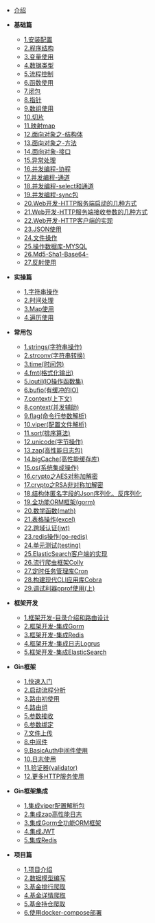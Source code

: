 - [介绍](README.md)

- **基础篇**
  - [1.安装配置](基础篇/1-安装配置.md)
  - [2.程序结构](基础篇/2-程序结构.md)
  - [3.变量使用](基础篇/3-变量使用.md)
  - [4.数据类型](基础篇/4-数据类型.md)
  - [5.流程控制](基础篇/5-流程控制.md)
  - [6.函数使用](基础篇/6-函数使用.md)
  - [7.闭包](基础篇/7-闭包.md)
  - [8.指针](基础篇/8-指针.md)
  - [9.数组使用](基础篇/9-数组使用.md)
  - [10.切片](基础篇/10-切片.md)
  - [11.映射map](基础篇/11-映射map.md)
  - [12.面向对象之-结构体](基础篇/12-面向对象之-结构体.md)
  - [13.面向对象之-方法](基础篇/13-面向对象之-方法.md)
  - [14.面向对象-接口](基础篇/14-面向对象-接口.md)
  - [15.异常处理](基础篇/15-异常处理.md)
  - [16.并发编程-协程](基础篇/16-并发编程-协程.md)
  - [17.并发编程-通道](基础篇/17-并发编程-通道.md)
  - [18.并发编程-select和通道](基础篇/18-并发编程-select和通道.md)
  - [19.并发编程-sync包](基础篇/19-并发编程-sync包.md)
  - [20.Web开发-HTTP服务端启动的几种方式](基础篇/20-Web开发-HTTP服务端启动的几种方式.md)
  - [21.Web开发-HTTP服务端接收参数的几种方式](基础篇/21-Web开发-HTTP服务端接收参数的几种方式.md)
  - [22.Web开发-HTTP客户端的实现](基础篇/22-Web开发-HTTP客户端的实现.md)
  - [23.JSON使用](基础篇/23-JSON使用.md)
  - [24.文件操作](基础篇/24-文件操作.md)
  - [25.操作数据库-MYSQL](基础篇/25-操作数据库-MYSQL.md)
  - [26.Md5-Sha1-Base64-](基础篇/26-Md5-Sha1-Base64-.md)
  - [27.反射使用](基础篇/27-反射使用.md)


- **实操篇**
  - [1.字符串操作](实操篇/1-字符串操作.md)
  - [2.时间处理](实操篇/2-时间处理.md)
  - [3.Map使用](实操篇/3-Map使用.md)
  - [4.遍历使用](实操篇/4-遍历使用.md)

- **常用包**
  - [1.strings(字符串操作)](标准包/1-strings(字符串操作).md)
  - [2.strconv(字符串转换)](标准包/2-strconv(字符串转换).md)
  - [3.time(时间包)](标准包/3-time(时间包).md)
  - [4.fmt(格式化输出)](标准包/4-fmt(格式化输出).md)
  - [5.ioutil(IO操作函数集)](标准包/5-ioutil(IO操作函数集).md)
  - [6.bufio(有缓冲的IO)](标准包/6-bufio(有缓冲的IO).md)
  - [7.context(上下文)](标准包/7-context(上下文).md)
  - [8.context(并发辅助)](标准包/8-sync.md)
  - [9.flag(命令行参数解析)](标准包/9-flag.md)
  - [10.viper(配置文件解析)](标准包/10-viper.md)
  - [11.sort(排序算法)](标准包/11-sort.md)
  - [12.unicode(字节操作)](标准包/12-unicode.md)
  - [13.zap(高性能日志包)](标准包/13-zap.md)
  - [14.bigCache(高性能缓存库)](标准包/14-bigCache.md)
  - [15.os(系统集成操作)](标准包/15-os.md)
  - [16.crypto之AES对称加解密](标准包/16-crypto-aes.md)
  - [17.crypto之RSA非对称加解密](标准包/17-crypto-rsa.md)
  - [18.结构体匿名字段的Json序列化、反序列化](标准包/18-encoding-json.md)
  - [19.全功能ORM框架(gorm)](标准包/19-gorm.md)
  - [20.数学函数(math)](标准包/20-math.md)
  - [21.表格操作(excel)](标准包/21-excel.md)
  - [22.跨域认证(jwt)](标准包/22-jwt-go.md)
  - [23.redis操作(go-redis)](标准包/23-go-redis.md)
  - [24.单元测试(testing)](标准包/24-testing.md)
  - [25.ElasticSearch客户端的实现](标准包/25-es.md)
  - [26.流行爬虫框架Colly](标准包/26-colly.md)
  - [27.定时任务管理库Cron](标准包/27-cron.md)
  - [28.构建现代CLI应用库Cobra](标准包/28-cobra.md)
  - [29.调试利器pprof使用(上)](标准包/29-pprof.md)

- **框架开发**
  - [1.框架开发-目录介绍和路由设计](框架开发/1-架开发-目录介绍和路由设计.md)
  - [2.框架开发-集成Gorm](框架开发/2-框架开发-集成Gorm.md)
  - [3.框架开发-集成Redis](框架开发/3-框架开发-集成Redis.md)
  - [4.框架开发-集成日志Logrus](框架开发/4-框架开发-集成日志Logrus.md)
  - [5.框架开发-集成ElasticSearch](框架开发/5-框架开发-集成ElasticSearch.md)

- **Gin框架**
  - [1.快速入门](Gin框架/01-快速入门.md)
  - [2.启动流程分析](Gin框架/02-启动流程分析.md)
  - [3.路由初使用](Gin框架/03-路由初使用.md)
  - [4.路由组](Gin框架/04-路由组.md)
  - [5.参数接收](Gin框架/05-参数接收.md)
  - [6.参数绑定](Gin框架/06-参数绑定.md)
  - [7.文件上传](Gin框架/07-文件上传.md)
  - [8.中间件](Gin框架/08-中间件.md)
  - [9.BasicAuth中间件使用](Gin框架/09-BasicAuth中间件使用.md)
  - [10.日志使用](Gin框架/10-日志使用(logrus+lumberjack).md)
  - [11.验证器(validator)](Gin框架/11-验证器(validator).md)
  - [12.更多HTTP服务使用](Gin框架/12-更多HTTP服务使用.md)

- **Gin框架集成**
  - [1.集成viper配置解析包](Gin框架/集成/01-viper.md)
  - [2.集成zap高性能日志](Gin框架/集成/02-zap.md)
  - [3.集成Gorm全功能ORM框架](Gin框架/集成/03-gorm.md)
  - [4.集成JWT](Gin框架/集成/04-jwt.md)
  - [5.集成Redis](Gin框架/集成/05-redis.md)
  
- **项目篇**
  - [1.项目介绍](项目篇/爬虫/1-desc.md) 
  - [2.数据模型编写](项目篇/爬虫/2-database.md) 
  - [3.基金排行爬取](项目篇/爬虫/3-fund-top.md) 
  - [4.基金详情爬取](项目篇/爬虫/4-fund-detail.md) 
  - [5.基金持仓爬取](项目篇/爬虫/5-fund-stock.md) 
  - [6.使用docker-compose部署](项目篇/爬虫/6-docker-push.md) 